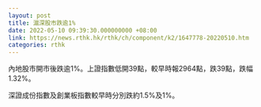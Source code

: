 ```yaml
---
layout: post
title: 滬深股市跌逾1%
date: 2022-05-10 09:39:30.000000000 +08:00
link: https://news.rthk.hk/rthk/ch/component/k2/1647778-20220510.htm
categories: rthk
---
```


內地股市開市後跌逾1%。上證指數低開39點，較早時報2964點，跌39點，跌幅1.32%。

深證成份指數及創業板指數較早時分別跌約1.5%及1%。
